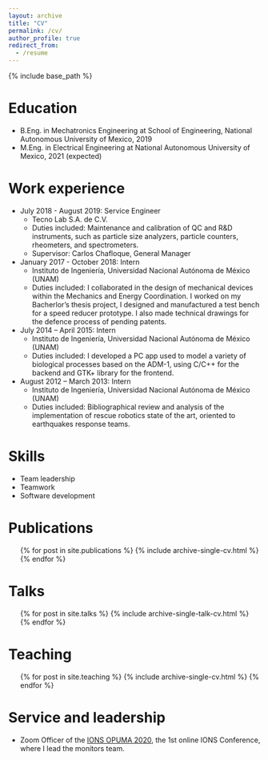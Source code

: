 ```yaml
---
layout: archive
title: "CV"
permalink: /cv/
author_profile: true
redirect_from:
  - /resume
---
```


{% include base_path %}

Education
======
* B.Eng. in Mechatronics Engineering at School of Engineering, National Autonomous University of Mexico, 2019
* M.Eng. in Electrical Engineering at National Autonomous University of Mexico, 2021 (expected)

Work experience
======
* July 2018 - August 2019: Service Engineer
  * Tecno Lab S.A. de C.V.
  * Duties included: Maintenance and calibration of QC and R&D instruments, such as particle size analyzers, particle counters, rheometers, and spectrometers.
  * Supervisor: Carlos Chafloque, General Manager
* January 2017 - October 2018: Intern
  * Instituto de Ingeniería, Universidad Nacional Autónoma de México (UNAM)
  * Duties included: I collaborated in the design of mechanical devices within the Mechanics and Energy Coordination. I worked on my Bacherlor’s thesis project, I designed and manufactured a test bench for a speed reducer prototype. I also made technical drawings for the defence process of pending patents.
* July 2014 – April 2015: Intern
  * Instituto de Ingeniería, Universidad Nacional Autónoma de México (UNAM)
  * Duties included: I developed a PC app used to model a variety of biological processes based on the ADM-1, using C/C++ for the backend and GTK+ library for the frontend.
* August 2012 – March 2013: Intern
  * Instituto de Ingeniería, Universidad Nacional Autónoma de México (UNAM)
  * Duties included: Bibliographical review and analysis of the implementation of rescue robotics state of the art, oriented to earthquakes response teams.
  
Skills
======
* Team leadership
* Teamwork
* Software development

Publications
======
  <ul>{% for post in site.publications %}
    {% include archive-single-cv.html %}
  {% endfor %}</ul>
  
Talks
======
  <ul>{% for post in site.talks %}
    {% include archive-single-talk-cv.html %}
  {% endfor %}</ul>
  
Teaching
======
  <ul>{% for post in site.teaching %}
    {% include archive-single-cv.html %}
  {% endfor %}</ul>
  
Service and leadership
======
* Zoom Officer of the [IONS OPUMA 2020](https://sites.google.com/view/ions-opuma-2020/home), the 1st online IONS Conference, where I lead the monitors team.

